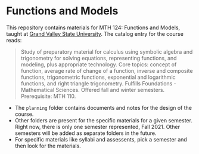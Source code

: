 # Functions and Models

This repository contains materials for MTH 124: Functions and Models, taught at [Grand Valley State University](http://www.gvsu.edu). The catalog entry for the course reads:

>Study of preparatory material for calculus using symbolic algebra and trigonometry for solving equations, representing functions, and modeling, plus appropriate technology. Core topics: concept of function, average rate of change of a function, inverse and composite functions, trigonometric functions, exponential and logarithmic functions, and right triangle trigonometry. Fulfills Foundations - Mathematical Sciences. Offered fall and winter semesters. Prerequisite: MTH 110.

* The `planning` folder contains documents and notes for the design of the course. 
* Other folders are present for the specific materials for a given semester. Right now, there is only one semester represented, Fall 2021. Other semesters will be added as separate folders in the future. 
* For specific materials like syllabi and assessents, pick a semester and then look for the materials. 
